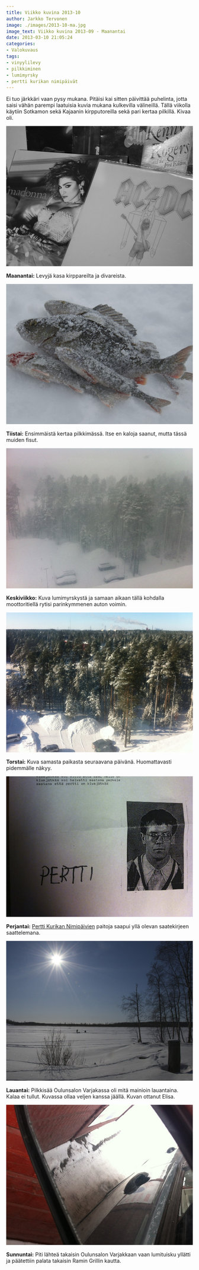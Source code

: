 ```yaml
---
title: Viikko kuvina 2013-10
author: Jarkko Tervonen
image: ./images/2013-10-ma.jpg
image_text: Viikko kuvina 2013-09 - Maanantai
date: 2013-03-10 21:05:24
categories:
- Valokuvaus
tags:
- vinyylilevy
- pilkkiminen
- lumimyrsky
- pertti kurikan nimipäivät
---
```

Ei tuo järkkäri vaan pysy mukana. Pitäisi kai sitten päivittää puhelinta, jotta saisi vähän parempi laatuisia kuvia mukana kulkevilla välineillä. Tällä viikolla käytiin Sotkamon sekä Kajaanin kirpputoreilla sekä pari kertaa pilkillä. Kivaa oli.

![Viikko kuvina 2013-09 - Maanantai](./images/2013-10-ma.jpg)

__Maanantai:__ Levyjä kasa kirppareilta ja divareista.

![Viikko kuvina 2013-09 - Tiistai](./images/2013-10-ti.jpg)

__Tiistai:__ Ensimmäistä kertaa pilkkimässä. Itse en kaloja saanut, mutta tässä muiden fisut.

![Viikko kuvina 2013-09 - Keskiviikko](./images/2013-10-ke.jpg)

__Keskiviikko:__ Kuva lumimyrskystä ja samaan aikaan tällä kohdalla moottoritiellä rytisi parinkymmenen auton voimin.

![Viikko kuvina 2013-10 - Torstai](./images/2013-10-to.jpg)

__Torstai:__ Kuva samasta paikasta seuraavana päivänä. Huomattavasti pidemmälle näkyy.

![Viikko kuvina 2013-10 - Torstai](./images/2013-10-pe.jpg)

__Perjantai:__ [Pertti Kurikan Nimipäivien](http://kovasikajuttu.fi/) paitoja saapui yllä olevan saatekirjeen saattelemana.

![Viikko kuvina 2013-10 - Lauanta](./images/2013-10-la.jpg)

__Lauantai:__ Pilkkisää Oulunsalon Varjakassa oli mitä mainioin lauantaina. Kalaa ei tullut. Kuvassa ollaa veljen kanssa jäällä. Kuvan ottanut Elisa.

![Viikko kuvina 2013-10 - Sunnuntai](./images/2013-10-su.jpg)

__Sunnuntai:__ Piti lähteä takaisin Oulunsalon Varjakkaan vaan lumituisku yllätti ja päätettiin palata takaisin Ramin Grillin kautta.
